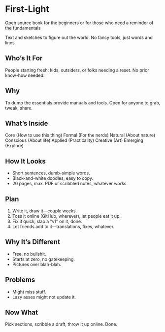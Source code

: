 # First-Light
Open source book for the beginners or for those who need a reminder of the fundamentals

Text and sketches to figure out the world. No fancy tools, just words and lines.

## Who’s It For

People starting fresh: kids, outsiders, or folks needing a reset. No prior know-how needed.

## Why

To dump the essentials provide manuals and tools. Open for anyone to grab, tweak, share.

## What’s Inside
Core (How to use this thing)
Formal (For the nerds)
Natural (About nature)
Conscious (About life)
Applied (Practicality)
Creative (Art)
Emerging (Explore)

## How It Looks
- Short sentences, dumb-simple words.
- Black-and-white doodles, easy to copy.
- 20 pages, max. PDF or scribbled notes, whatever works.

## Plan
1. Write it, draw it—couple weeks.
2. Toss it online (GitHub, wherever), let people eat it up.
3. Fix it quick, slap a “v1” on it, done.
4. Let friends add to it—translations, fixes, whatever.

## Why It’s Different

- Free, no bullshit.
- Starts at zero, no gatekeeping.
- Pictures over blah-blah.

## Problems

- Might miss stuff.
- Lazy asses might not update it.

## Now What

Pick sections, scribble a draft, throw it up online. Done.